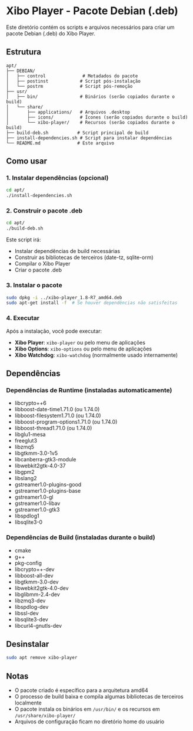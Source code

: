 # Xibo Player - Pacote Debian (.deb)

Este diretório contém os scripts e arquivos necessários para criar um pacote Debian (.deb) do Xibo Player.

## Estrutura

```
apt/
├── DEBIAN/
│   ├── control              # Metadados do pacote
│   ├── postinst            # Script pós-instalação
│   └── postrm              # Script pós-remoção
├── usr/
│   ├── bin/                # Binários (serão copiados durante o build)
│   └── share/
│       ├── applications/   # Arquivos .desktop
│       ├── icons/          # Ícones (serão copiados durante o build)
│       └── xibo-player/    # Recursos (serão copiados durante o build)
├── build-deb.sh           # Script principal de build
├── install-dependencies.sh # Script para instalar dependências
└── README.md              # Este arquivo
```

## Como usar

### 1. Instalar dependências (opcional)

```bash
cd apt/
./install-dependencies.sh
```

### 2. Construir o pacote .deb

```bash
cd apt/
./build-deb.sh
```

Este script irá:
- Instalar dependências de build necessárias
- Construir as bibliotecas de terceiros (date-tz, sqlite-orm)
- Compilar o Xibo Player
- Criar o pacote .deb

### 3. Instalar o pacote

```bash
sudo dpkg -i ../xibo-player_1.8-R7_amd64.deb
sudo apt-get install -f  # Se houver dependências não satisfeitas
```

### 4. Executar

Após a instalação, você pode executar:

- **Xibo Player**: `xibo-player` ou pelo menu de aplicações
- **Xibo Options**: `xibo-options` ou pelo menu de aplicações
- **Xibo Watchdog**: `xibo-watchdog` (normalmente usado internamente)

## Dependências

### Dependências de Runtime (instaladas automaticamente)
- libcrypto++6
- libboost-date-time1.71.0 (ou 1.74.0)
- libboost-filesystem1.71.0 (ou 1.74.0)
- libboost-program-options1.71.0 (ou 1.74.0)
- libboost-thread1.71.0 (ou 1.74.0)
- libglu1-mesa
- freeglut3
- libzmq5
- libgtkmm-3.0-1v5
- libcanberra-gtk3-module
- libwebkit2gtk-4.0-37
- libgpm2
- libslang2
- gstreamer1.0-plugins-good
- gstreamer1.0-plugins-base
- gstreamer1.0-gl
- gstreamer1.0-libav
- gstreamer1.0-gtk3
- libspdlog1
- libsqlite3-0

### Dependências de Build (instaladas durante o build)
- cmake
- g++
- pkg-config
- libcrypto++-dev
- libboost-all-dev
- libgtkmm-3.0-dev
- libwebkit2gtk-4.0-dev
- libglibmm-2.4-dev
- libzmq3-dev
- libspdlog-dev
- libssl-dev
- libsqlite3-dev
- libcurl4-gnutls-dev

## Desinstalar

```bash
sudo apt remove xibo-player
```

## Notas

- O pacote criado é específico para a arquitetura amd64
- O processo de build baixa e compila algumas bibliotecas de terceiros localmente
- O pacote instala os binários em `/usr/bin/` e os recursos em `/usr/share/xibo-player/`
- Arquivos de configuração ficam no diretório home do usuário
